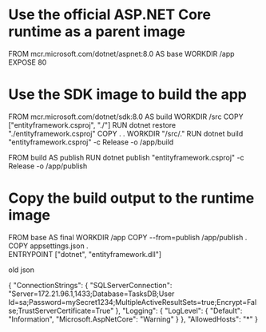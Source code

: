 # Use the official ASP.NET Core runtime as a parent image

FROM mcr.microsoft.com/dotnet/aspnet:8.0 AS base
WORKDIR /app
EXPOSE 80

# Use the SDK image to build the app

FROM mcr.microsoft.com/dotnet/sdk:8.0 AS build
WORKDIR /src
COPY ["entityframework.csproj", "./"]
RUN dotnet restore "./entityframework.csproj"
COPY . .
WORKDIR "/src/."
RUN dotnet build "entityframework.csproj" -c Release -o /app/build

FROM build AS publish
RUN dotnet publish "entityframework.csproj" -c Release -o /app/publish

# Copy the build output to the runtime image

FROM base AS final
WORKDIR /app
COPY --from=publish /app/publish .
COPY appsettings.json .  
ENTRYPOINT ["dotnet", "entityframework.dll"]

old json

{
"ConnectionStrings": {
"SQLServerConnection": "Server=172.21.96.1,1433;Database=TasksDB;User Id=sa;Password=mySecret1234;MultipleActiveResultSets=true;Encrypt=False;TrustServerCertificate=True"
},
"Logging": {
"LogLevel": {
"Default": "Information",
"Microsoft.AspNetCore": "Warning"
}
},
"AllowedHosts": "\*"
}
